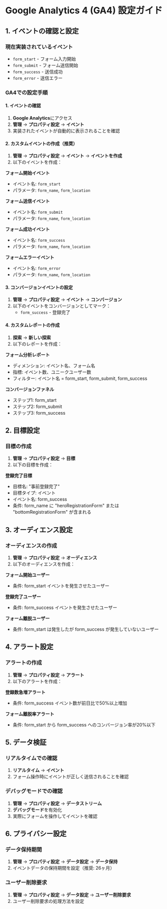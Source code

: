 # Google Analytics 4 (GA4) 設定ガイド

## 1. イベントの確認と設定

### 現在実装されているイベント
- `form_start` - フォーム入力開始
- `form_submit` - フォーム送信開始
- `form_success` - 送信成功
- `form_error` - 送信エラー

### GA4での設定手順

#### 1. イベントの確認
1. **Google Analytics**にアクセス
2. **管理** → **プロパティ設定** → **イベント**
3. 実装されたイベントが自動的に表示されることを確認

#### 2. カスタムイベントの作成（推奨）
1. **管理** → **プロパティ設定** → **イベント** → **イベントを作成**
2. 以下のイベントを作成：

**フォーム開始イベント**
- イベント名: `form_start`
- パラメータ: `form_name`, `form_location`

**フォーム送信イベント**
- イベント名: `form_submit`
- パラメータ: `form_name`, `form_location`

**フォーム成功イベント**
- イベント名: `form_success`
- パラメータ: `form_name`, `form_location`

**フォームエラーイベント**
- イベント名: `form_error`
- パラメータ: `form_name`, `form_location`

#### 3. コンバージョンイベントの設定
1. **管理** → **プロパティ設定** → **イベント** → **コンバージョン**
2. 以下のイベントをコンバージョンとしてマーク：
   - `form_success` - 登録完了

#### 4. カスタムレポートの作成
1. **探索** → **新しい探索**
2. 以下のレポートを作成：

**フォーム分析レポート**
- ディメンション: イベント名、フォーム名
- 指標: イベント数、ユニークユーザー数
- フィルター: イベント名 = form_start, form_submit, form_success

**コンバージョンファネル**
- ステップ1: form_start
- ステップ2: form_submit
- ステップ3: form_success

## 2. 目標設定

### 目標の作成
1. **管理** → **プロパティ設定** → **目標**
2. 以下の目標を作成：

**登録完了目標**
- 目標名: "事前登録完了"
- 目標タイプ: イベント
- イベント名: form_success
- 条件: form_name に "heroRegistrationForm" または "bottomRegistrationForm" が含まれる

## 3. オーディエンス設定

### オーディエンスの作成
1. **管理** → **プロパティ設定** → **オーディエンス**
2. 以下のオーディエンスを作成：

**フォーム開始ユーザー**
- 条件: form_start イベントを発生させたユーザー

**登録完了ユーザー**
- 条件: form_success イベントを発生させたユーザー

**フォーム離脱ユーザー**
- 条件: form_start は発生したが form_success が発生していないユーザー

## 4. アラート設定

### アラートの作成
1. **管理** → **プロパティ設定** → **アラート**
2. 以下のアラートを作成：

**登録数急増アラート**
- 条件: form_success イベント数が前日比で50%以上増加

**フォーム離脱率アラート**
- 条件: form_start から form_success へのコンバージョン率が20%以下

## 5. データ検証

### リアルタイムでの確認
1. **リアルタイム** → **イベント**
2. フォーム操作時にイベントが正しく送信されることを確認

### デバッグモードでの確認
1. **管理** → **プロパティ設定** → **データストリーム**
2. **デバッグモード**を有効化
3. 実際にフォームを操作してイベントを確認

## 6. プライバシー設定

### データ保持期間
1. **管理** → **プロパティ設定** → **データ設定** → **データ保持**
2. イベントデータの保持期間を設定（推奨: 26ヶ月）

### ユーザー削除要求
1. **管理** → **プロパティ設定** → **データ設定** → **ユーザー削除要求**
2. ユーザー削除要求の処理方法を設定 